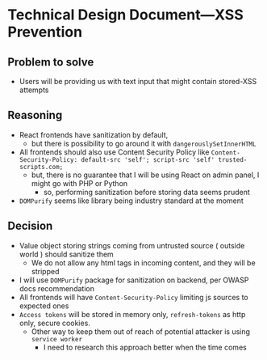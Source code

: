 # Technical Design Document—XSS Prevention

## Problem to solve
* Users will be providing us with text input that might contain stored-XSS attempts

## Reasoning
* React frontends have sanitization by default, 
  * but there is possibility to go around it with `dangerouslySetInnerHTML`
* All frontends should also use Content Security Policy like `Content-Security-Policy: default-src 'self'; script-src 'self' trusted-scripts.com;`
  * but, there is no guarantee that I will be using React on admin panel, I might go with PHP or Python
    * so, performing sanitization before storing data seems prudent
* `DOMPurify` seems like library being industry standard at the moment 

## Decision
* Value object storing strings coming from untrusted source ( outside world ) should sanitize them 
  * We do not allow any html tags in incoming content, and they will be stripped
* I will use `DOMPurify` package for sanitization on backend, per OWASP docs recommendation
* All frontends will have `Content-Security-Policy` limiting js sources to expected ones
* `Access tokens` will be stored in memory only, `refresh-tokens` as http only, secure cookies. 
  * Other way to keep them out of reach of potential attacker is using `service worker` 
    * I need to research this approach better when the time comes